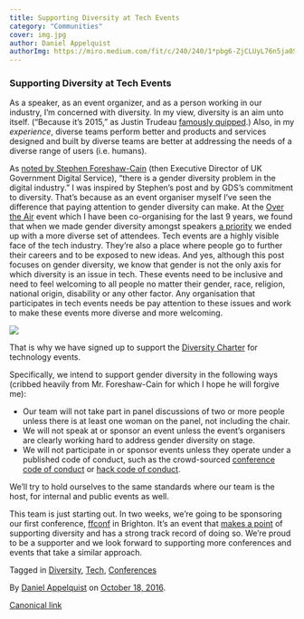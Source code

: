```yaml
---
title: Supporting Diversity at Tech Events
category: "Communities"
cover: img.jpg
author: Daniel Appelquist
authorImg: https://miro.medium.com/fit/c/240/240/1*pbg6-ZjCLUyL76n5ja0S5Q.jpeg
---
```


### Supporting Diversity at Tech Events

As a speaker, as an event organizer, and as a person working in our industry, I’m concerned with diversity. In my view, diversity is an aim unto itself. (“Because it’s 2015,” as Justin Trudeau [famously quipped](http://www.theglobeandmail.com/news/politics/trudeaus-because-its-2015-retort-draws-international-cheers/article27119856/).) Also, in my _experience_, diverse teams perform better and products and services designed and built by diverse teams are better at addressing the needs of a diverse range of users (i.e. humans).

As [noted by Stephen Foreshaw-Cain](https://gds.blog.gov.uk/2016/03/08/gds-and-gender-diversity-at-conferences-and-events/) (then Executive Director of UK Government Digital Service), “there is a gender diversity problem in the digital industry.” I was inspired by Stephen’s post and by GDS’s commitment to diversity. That’s because as an event organiser myself I’ve seen the difference that paying attention to gender diversity can make. At the [Over the Air](http://overtheair.org) event which I have been co-organising for the last 9 years, we found that when we made gender diversity amongst speakers [a priority](http://overtheair.org/blog/2016/07/on-diversity/) we ended up with a more diverse set of attendees. Tech events are a highly visible face of the tech industry. They’re also a place where people go to further their careers and to be exposed to new ideas. And yes, although this post focuses on gender diversity, we know that gender is not the only axis for which diversity is an issue in tech. These events need to be inclusive and need to feel welcoming to all people no matter their gender, race, religion, national origin, disability or any other factor. Any organisation that participates in tech events needs be pay attention to these issues and work to make these events more diverse and more welcoming.

![](https://cdn-images-1.medium.com/max/600/1*Ytr6VJ7HZnNiHrf8phWNKg.png)

That is why we have signed up to support the [Diversity Charter](http://diversitycharter.org/) for technology events.

Specifically, we intend to support gender diversity in the following ways (cribbed heavily from Mr. Foreshaw-Cain for which I hope he will forgive me):

*   Our team will not take part in panel discussions of two or more people unless there is at least one woman on the panel, not including the chair.
*   We will not speak at or sponsor an event unless the event’s organisers are clearly working hard to address gender diversity on stage.
*   We will not participate in or sponsor events unless they operate under a published code of conduct, such as the crowd-sourced [conference code of conduct](http://confcodeofconduct.com/) or [hack code of conduct](http://hackcodeofconduct.org/).

We’ll try to hold ourselves to the same standards where our team is the host, for internal and public events as well.

This team is just starting out. In two weeks, we’re going to be sponsoring our first conference, [ffconf](https://2016.ffconf.org/) in Brighton. It’s an event that [makes a point](https://2016.ffconf.org/#diversity) of supporting diversity and has a strong track record of doing so. We’re proud to be a supporter and we look forward to supporting more conferences and events that take a similar approach.

Tagged in [Diversity](https://medium.com/tag/diversity), [Tech](https://medium.com/tag/tech), [Conferences](https://medium.com/tag/conference)

By [Daniel Appelquist](https://medium.com/@torgo) on [October 18, 2016](https://medium.com/p/8b004965c0bd).

[Canonical link](https://medium.com/@torgo/supporting-diversity-at-tech-events-8b004965c0bd)
